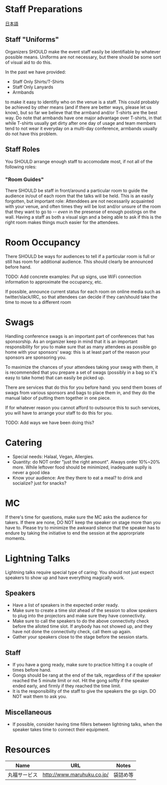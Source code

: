 # Staff Preparations

[日本語](translations/ja/HOWTO-Onsite-Operations.md)

## Staff "Uniforms"

Organizers SHOULD make the event staff easily be identifiable by whatever
possible means. Uniforms are not necessary, but there should be some sort of
visual aid to do this.

In the past we have provided:

* Staff Only Shirts/T-Shirts 
* Staff Only Lanyards
* Armbands

to make it easy to identifiy who on the venue is a staff. This could probably
be achieved by other means (and if there are better ways, please let us know),
but so far we believe that the armband and/or T-shirts are the best way. Do
note that armbands have one major advantage over T-shirts, in that while
T-shirts usually get dirty after one day of usage and team members tend to
not wear it everyday on a multi-day conference, armbands usually do not have
this problem.

## Staff Roles

You SHOULD arrange enough staff to accomodate most, if not all of the following
roles:

### "Room Guides"

There SHOULD be staff in front/around a particular room to guide the audience
in/out of each room that the talks will be held. This is an easily forgotten,
but important role: Attenddees are not necessarily acquainted with your venue,
and often times they will be lost and/or unsure of the room that they want to
go to -- *even* in the presense of enough postings on the wall. Having a staff
as both a visual sign and a being able to ask if this is the right room makes
things much easier for the attendees.

# Room Occupancy

There SHOULD be ways for audiences to tell if a particular room is full or still
has room for additional audience. This should clearly be announced before hand.

TODO: Add concrete examples: Put up signs, use WiFi connection information to
approximate the occupancy, etc.

If possible, announce current status for each room on online media such as
twitter/slack/IRC, so that attendees can decide if they can/should take the
time to move to a different room

# Swags

Handling conference swags is an important part of conferences that has sponsorship. As an organizer keep in mind that it is an important responsibility for you to make sure that as many attendees as possible go home with your sponsors' swag: this is at least part of the reason your sponsors are sponsoring you.

To maximize the chances of your attendees taking your swag with them, it is recommended that you prepare a set of swags (possibly in a bag so it's easy to take home) that can easily be picked up.

There are services that do this for you before hand: you send them boxes of swags from various sponsors and bags to place them in, and they do the manual labor of putting them together in one piece.

If for whatever reason you cannot afford to outsource this to such services, you will have to arrange your staff to do this for you.

TODO: Add ways we have been doing this?

# Catering

* Special needs: Halaal, Vegan, Allergies.
* Quantity: do NOT order "just the right amount". Always order 10%~20% more. While leftover food should be minimized, inadequate suplly is never a good idea
* Know your audience: Are they there to eat a meal? to drink and socialize? just for snacks?

# MC

If there's time for questions, make sure the MC asks the audience for takers. If there are none, DO NOT keep the speaker on stage more than you have to. Please try to minimize the awkward silence that the speaker has to endure by taking the initiative to end the session at the approrpriate moments.

# Lightning Talks

Lightning talks require special type of caring: You should not just expect speakers to show up and have everything magically work.

## Speakers

* Have a list of speakers in the expected order ready. 
* Make sure to create a time slot ahead of the session to allow speakers to plug into the projectors and make sure they have connectivity.
* Make sure to call the speakers to do the above connectivity check before the alloted time slot. If anybody has not showed up, and they have not done the connectivity check, call them up again.
* Gather your speakers close to the stage before the session starts.

## Staff

* If you have a gong ready, make sure to practice hitting it a couple of times before hand.
* Gongs should be rang at the end of the talk, regardless of if the speaker reached the 5 minute limit or not. Hit the gong softly if the speaker ended early, and firmly if they reached the time limit.
* It is the responsibility of the staff to give the speakers the go sign. DO NOT wait them to ask you.

## Miscellaneous

* If possible, consider having time fillers between lightning talks, when the speaker takes time to connect their equipment.

# Resources

| Name         | URL                        | Notes |
|--------------|----------------------------|-------|
| 丸福サービス | http://www.maruhuku.co.jp/ | 袋詰め等 |
